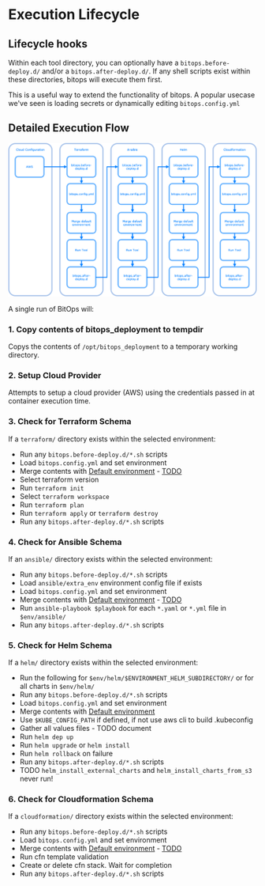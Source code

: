 # Execution Lifecycle

## Lifecycle hooks
Within each tool directory, you can optionally have a `bitops.before-deploy.d/` and/or a `bitops.after-deploy.d/`. If any shell scripts exist within these directories, bitops will execute them first.

This is a useful way to extend the functionality of bitops. A popular usecase we've seen is loading secrets or dynamically editing `bitops.config.yml`

## Detailed Execution Flow

![lifecycle diagram](assets/images/lifecycle.png)

A single run of BitOps will:

### 1. Copy contents of bitops_deployment to tempdir
Copys the contents of `/opt/bitops_deployment` to a temporary working directory.
### 2. Setup Cloud Provider
Attempts to setup a cloud provider (AWS) using the credentials passed in at container execution time.
### 3. Check for Terraform Schema
If a `terraform/` directory exists within the selected environment:
* Run any `bitops.before-deploy.d/*.sh` scripts 
* Load `bitops.config.yml` and set environment
* Merge contents with [Default environment](default-environment.md) - [TODO](https://github.com/bitovi/bitops/issues/18)
* Select terraform version
* Run `terraform init`
* Select `terraform workspace`
* Run `terraform plan`
* Run `terraform apply` or `terraform destroy`
* Run any `bitops.after-deploy.d/*.sh` scripts
### 4. Check for Ansible Schema
If an `ansible/` directory exists within the selected environment:
* Run any `bitops.before-deploy.d/*.sh` scripts
* Load `ansible/extra_env` environment config file if exists
* Load `bitops.config.yml` and set environment
* Merge contents with [Default environment](default-environment.md) - [TODO](https://github.com/bitovi/bitops/issues/18)
* Run `ansible-playbook $playbook` for each `*.yaml` or `*.yml` file in `$env/ansible/` 
* Run any `bitops.after-deploy.d/*.sh` scripts
### 5. Check for Helm Schema
If a `helm/` directory exists within the selected environment:
* Run the following for `$env/helm/$ENVIRONMENT_HELM_SUBDIRECTORY/` or for all charts in `$env/helm/`
* Run any `bitops.before-deploy.d/*.sh` scripts
* Load `bitops.config.yml` and set environment
* Merge contents with [Default environment](default-environment.md)
* Use `$KUBE_CONFIG_PATH` if defined, if not use aws cli to build .kubeconfig
* Gather all values files - TODO document
* Run `helm dep up`
* Run `helm upgrade` or `helm install`
* Run `helm rollback` on failure
* Run any `bitops.after-deploy.d/*.sh` scripts
* TODO `helm_install_external_charts` and `helm_install_charts_from_s3` never run!
### 6. Check for Cloudformation Schema
If a `cloudformation/` directory exists within the selected environment:
* Run any `bitops.before-deploy.d/*.sh` scripts
* Load `bitops.config.yml` and set environment
* Merge contents with [Default environment](default-environment.md) - [TODO](https://github.com/bitovi/bitops/issues/18)
* Run cfn template validation
* Create or delete cfn stack. Wait for completion
* Run any `bitops.after-deploy.d/*.sh` scripts
